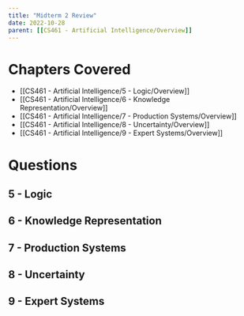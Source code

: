 ```yaml
---
title: "Midterm 2 Review"
date: 2022-10-28
parent: [[CS461 - Artificial Intelligence/Overview]]
---
```


# Chapters Covered

* [[CS461 - Artificial Intelligence/5 - Logic/Overview]]
* [[CS461 - Artificial Intelligence/6 - Knowledge Representation/Overview]]
* [[CS461 - Artificial Intelligence/7 - Production Systems/Overview]]
* [[CS461 - Artificial Intelligence/8 - Uncertainty/Overview]]
* [[CS461 - Artificial Intelligence/9 - Expert Systems/Overview]]

# Questions

## 5 - Logic

## 6 - Knowledge Representation

## 7 - Production Systems

## 8 - Uncertainty

## 9 - Expert Systems